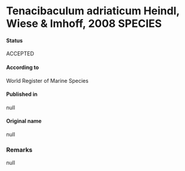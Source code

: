 Tenacibaculum adriaticum Heindl, Wiese & Imhoff, 2008 SPECIES
=======

#### Status
ACCEPTED

#### According to
World Register of Marine Species

#### Published in
null

#### Original name
null

### Remarks
null